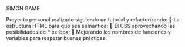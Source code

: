 SIMON GAME

Proyecto personal realizado siguiendo un tutorial y refactorizando:
🔹 La estructura HTML para que sea semántica;
🔹 El CSS aprovechando las posibilidades de Flex-box;
🔹 Mejorando los nombres de funciones y variables para respetar buenas prácticas.



